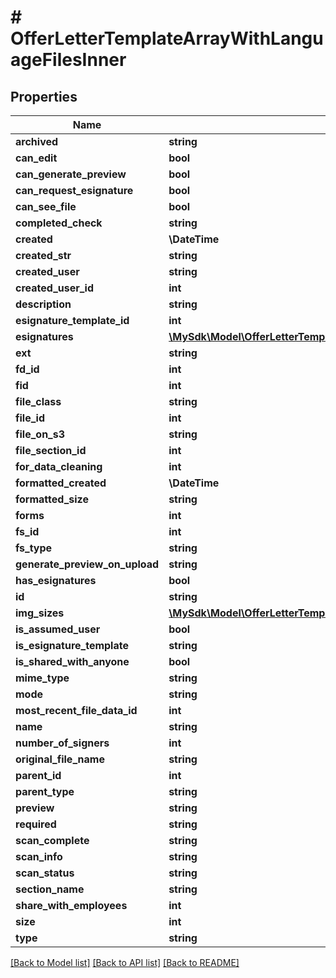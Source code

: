 # # OfferLetterTemplateArrayWithLanguageFilesInner

## Properties

Name | Type | Description | Notes
------------ | ------------- | ------------- | -------------
**archived** | **string** |  | [optional]
**can_edit** | **bool** |  | [optional]
**can_generate_preview** | **bool** |  | [optional]
**can_request_esignature** | **bool** |  | [optional]
**can_see_file** | **bool** |  | [optional]
**completed_check** | **string** |  | [optional]
**created** | **\DateTime** |  | [optional]
**created_str** | **string** |  | [optional]
**created_user** | **string** |  | [optional]
**created_user_id** | **int** |  | [optional]
**description** | **string** |  | [optional]
**esignature_template_id** | **int** |  | [optional]
**esignatures** | [**\MySdk\Model\OfferLetterTemplateArrayWithLanguageFilesInnerEsignatures**](OfferLetterTemplateArrayWithLanguageFilesInnerEsignatures.md) |  | [optional]
**ext** | **string** |  | [optional]
**fd_id** | **int** |  | [optional]
**fid** | **int** |  | [optional]
**file_class** | **string** |  | [optional]
**file_id** | **int** |  | [optional]
**file_on_s3** | **string** |  | [optional]
**file_section_id** | **int** |  | [optional]
**for_data_cleaning** | **int** |  | [optional]
**formatted_created** | **\DateTime** |  | [optional]
**formatted_size** | **string** |  | [optional]
**forms** | **int** |  | [optional]
**fs_id** | **int** |  | [optional]
**fs_type** | **string** |  | [optional]
**generate_preview_on_upload** | **string** |  | [optional]
**has_esignatures** | **bool** |  | [optional]
**id** | **string** |  | [optional]
**img_sizes** | [**\MySdk\Model\OfferLetterTemplateArrayWithLanguageFilesInnerImgSizes**](OfferLetterTemplateArrayWithLanguageFilesInnerImgSizes.md) |  | [optional]
**is_assumed_user** | **bool** |  | [optional]
**is_esignature_template** | **string** |  | [optional]
**is_shared_with_anyone** | **bool** |  | [optional]
**mime_type** | **string** |  | [optional]
**mode** | **string** |  | [optional]
**most_recent_file_data_id** | **int** |  | [optional]
**name** | **string** |  | [optional]
**number_of_signers** | **int** |  | [optional]
**original_file_name** | **string** |  | [optional]
**parent_id** | **int** |  | [optional]
**parent_type** | **string** |  | [optional]
**preview** | **string** |  | [optional]
**required** | **string** |  | [optional]
**scan_complete** | **string** |  | [optional]
**scan_info** | **string** |  | [optional]
**scan_status** | **string** |  | [optional]
**section_name** | **string** |  | [optional]
**share_with_employees** | **int** |  | [optional]
**size** | **int** |  | [optional]
**type** | **string** |  | [optional]

[[Back to Model list]](../../README.md#models) [[Back to API list]](../../README.md#endpoints) [[Back to README]](../../README.md)

